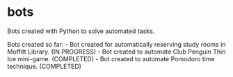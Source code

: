 # bots
Bots created with Python to solve automated tasks.

Bots created so far:
	- Bot created for automatically reserving study rooms in Moffitt Library. (IN PROGRESS)
	- Bot created to automate Club Penguin Thin Ice mini-game. (COMPLETED)
	- Bot created to automate Pomodoro time technique. (COMPLETED)
